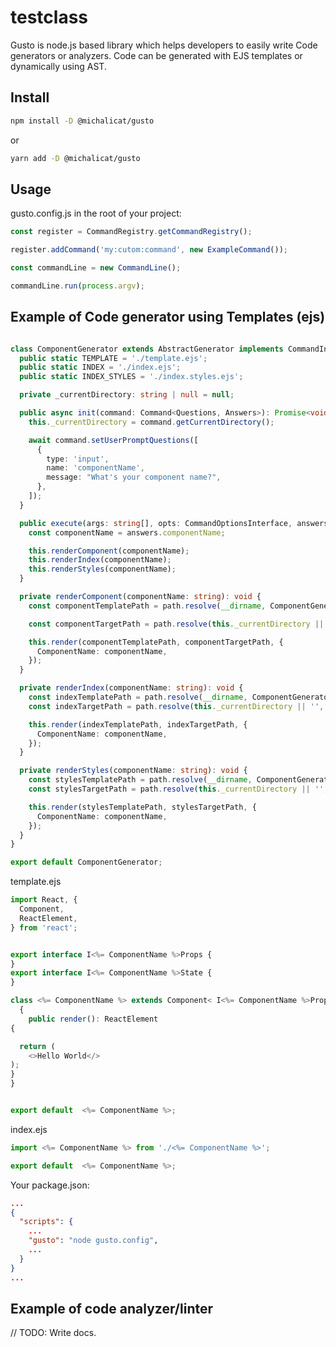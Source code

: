 # testclass

Gusto is node.js based library which helps developers to easily write Code generators or analyzers.
Code can be generated with EJS templates or dynamically using AST.


## Install

```bash
npm install -D @michalicat/gusto
```

or

```bash
yarn add -D @michalicat/gusto
```

## Usage

gusto.config.js in the root of your project:

```js
const register = CommandRegistry.getCommandRegistry();

register.addCommand('my:cutom:command', new ExampleCommand());

const commandLine = new CommandLine();

commandLine.run(process.argv);
```

## Example of Code generator using Templates (ejs)

```ts

class ComponentGenerator extends AbstractGenerator implements CommandInterface<Answers> {
  public static TEMPLATE = './template.ejs';
  public static INDEX = './index.ejs';
  public static INDEX_STYLES = './index.styles.ejs';

  private _currentDirectory: string | null = null;

  public async init(command: Command<Questions, Answers>): Promise<void> {
    this._currentDirectory = command.getCurrentDirectory();

    await command.setUserPromptQuestions([
      {
        type: 'input',
        name: 'componentName',
        message: "What's your component name?",
      },
    ]);
  }

  public execute(args: string[], opts: CommandOptionsInterface, answers: Answers): void {
    const componentName = answers.componentName;

    this.renderComponent(componentName);
    this.renderIndex(componentName);
    this.renderStyles(componentName);
  }

  private renderComponent(componentName: string): void {
    const componentTemplatePath = path.resolve(__dirname, ComponentGenerator.TEMPLATE);

    const componentTargetPath = path.resolve(this._currentDirectory || '', `${componentName}/${componentName}.tsx`);

    this.render(componentTemplatePath, componentTargetPath, {
      ComponentName: componentName,
    });
  }

  private renderIndex(componentName: string): void {
    const indexTemplatePath = path.resolve(__dirname, ComponentGenerator.INDEX);
    const indexTargetPath = path.resolve(this._currentDirectory || '', `${componentName}/index.ts`);

    this.render(indexTemplatePath, indexTargetPath, {
      ComponentName: componentName,
    });
  }

  private renderStyles(componentName: string): void {
    const stylesTemplatePath = path.resolve(__dirname, ComponentGenerator.INDEX_STYLES);
    const stylesTargetPath = path.resolve(this._currentDirectory || '', `${componentName}/index.styles.tsx`);

    this.render(stylesTemplatePath, stylesTargetPath, {
      ComponentName: componentName,
    });
  }
}

export default ComponentGenerator;
```

template.ejs


```ts
import React, {
  Component,
  ReactElement,
} from 'react';


export interface I<%= ComponentName %>Props {
}
export interface I<%= ComponentName %>State {
}

class <%= ComponentName %> extends Component< I<%= ComponentName %>Props, I<%= ComponentName %>State >
  {
    public render(): ReactElement
{

  return (
    <>Hello World</>
);
}
}


export default  <%= ComponentName %>;
```
index.ejs

```ts
import <%= ComponentName %> from './<%= ComponentName %>';

export default  <%= ComponentName %>;
```

Your package.json:

```json
...
{
  "scripts": {
    ...
    "gusto": "node gusto.config",
    ...
  }
}
...

```

## Example of code analyzer/linter

// TODO: Write docs.
